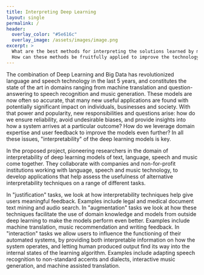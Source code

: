 ```yaml
---
title: Interpreting Deep Learning
layout: single
permalink: /
header:
  overlay_color: "#5e616c"
  overlay_image: /assets/images/image.png
excerpt: >
  What are the best methods for interpreting the solutions learned by modern deep learning algorithms in language modelling and related domains?
  How can these methods be fruitfully applied to improve the technology, to ensure ethical outcomes and to allow users to adapt them to their needs?
---
```


The combination of Deep Learning and Big Data has revolutionized language and speech technology in the last 5 years, and constitutes the state of the art in domains ranging from machine translation and question-answering to speech recognition and music generation. These models are now often so accurate, that many new useful applications are found with potentially significant impact on individuals, businesses and society. With that power and popularity, new responsibilities and questions arise: how do we ensure reliability, avoid undesirable biases, and provide insights into how a system arrives at a particular outcome? How do we leverage domain expertise and user feedback to improve the models even further? In all these issues, "interpretability" of the deep learning models is key.

In the proposed project, pioneering researchers in the domain of interpretability of deep learning models of text, language, speech and music come together. They collaborate with companies and non-for-profit institutions working with language, speech and music technology, to develop applications that help assess the usefulness of alternative interpretability techniques on a range of different tasks.

In "justification" tasks, we look at how interpretability techniques help give users meaningful feedback. Examples include legal and medical document text mining and audio search. In "augmentation" tasks we look at how these techniques facilitate the use of domain knowledge and models from outside deep learning to make the models perform even better. Examples include machine translation, music recommendation and writing feedback. In "interaction" tasks we allow users to influence the functioning of their automated systems, by providing both interpretable information on how the system operates, and letting human produced output find its way into the internal states of the learning algorithm. Examples include adapting speech recognition to non-standard accents and dialects, interactive music generation, and machine assisted translation.